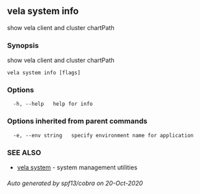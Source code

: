 ## vela system info

show vela client and cluster chartPath

### Synopsis

show vela client and cluster chartPath

```
vela system info [flags]
```

### Options

```
  -h, --help   help for info
```

### Options inherited from parent commands

```
  -e, --env string   specify environment name for application
```

### SEE ALSO

* [vela system](vela_system.md)	 - system management utilities

###### Auto generated by spf13/cobra on 20-Oct-2020
